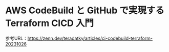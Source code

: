 # AWS CodeBuild と GitHub で実現する Terraform CICD 入門

参考URL：https://zenn.dev/teradatky/articles/ci-codebuild-terraform-20231026
